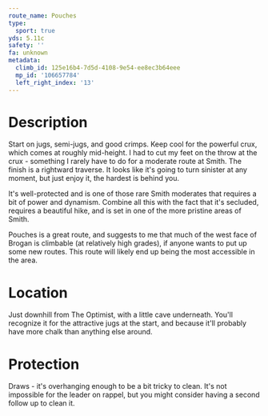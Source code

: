 ```yaml
---
route_name: Pouches
type:
  sport: true
yds: 5.11c
safety: ''
fa: unknown
metadata:
  climb_id: 125e16b4-7d5d-4108-9e54-ee8ec3b64eee
  mp_id: '106657784'
  left_right_index: '13'
---
```

# Description
Start on jugs, semi-jugs, and good crimps. Keep cool for the powerful crux, which comes at roughly mid-height. I had to cut my feet on the throw at the crux - something I rarely have to do for a moderate route at Smith.  The finish is a rightward traverse.  It looks like it's going to turn sinister at any moment, but just enjoy it, the hardest is behind you.

It's well-protected and is one of those rare Smith moderates that requires a bit of power and dynamism.  Combine all this with the fact that it's secluded, requires a beautiful hike, and is set in one of the more pristine areas of Smith.

Pouches is a great route, and suggests to me that much of the west face of Brogan is climbable (at relatively high grades), if anyone wants to put up some new routes.  This route will likely end up being the most accessible in the area.

# Location
Just downhill from The Optimist, with a little cave underneath.  You'll recognize it for the attractive jugs at the start, and because it'll probably have more chalk than anything else around.

# Protection
Draws - it's overhanging enough to be a bit tricky to clean.  It's not impossible for the leader on rappel, but you might consider having a second follow up to clean it.
